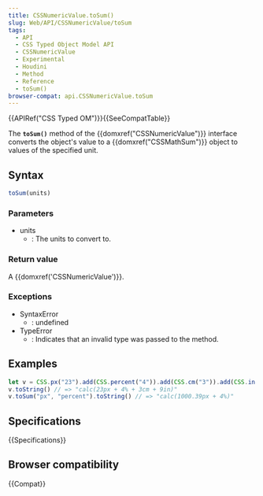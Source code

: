 ```yaml
---
title: CSSNumericValue.toSum()
slug: Web/API/CSSNumericValue/toSum
tags:
  - API
  - CSS Typed Object Model API
  - CSSNumericValue
  - Experimental
  - Houdini
  - Method
  - Reference
  - toSum()
browser-compat: api.CSSNumericValue.toSum
---
```

{{APIRef("CSS Typed OM")}}{{SeeCompatTable}}

The **`toSum()`** method of the
{{domxref("CSSNumericValue")}} interface converts the object's value to a
{{domxref("CSSMathSum")}} object to values of the specified unit.

## Syntax

```js
toSum(units)
```

### Parameters

- units
  - : The units to convert to.

### Return value

A {{domxref('CSSNumericValue')}}.

### Exceptions

- SyntaxError
  - : undefined
- TypeError
  - : Indicates that an invalid type was passed to the method.

## Examples

```js
let v = CSS.px("23").add(CSS.percent("4")).add(CSS.cm("3")).add(CSS.in("9"));
v.toString() // => "calc(23px + 4% + 3cm + 9in)"
v.toSum("px", "percent").toString() // => "calc(1000.39px + 4%)"
```

## Specifications

{{Specifications}}

## Browser compatibility

{{Compat}}
